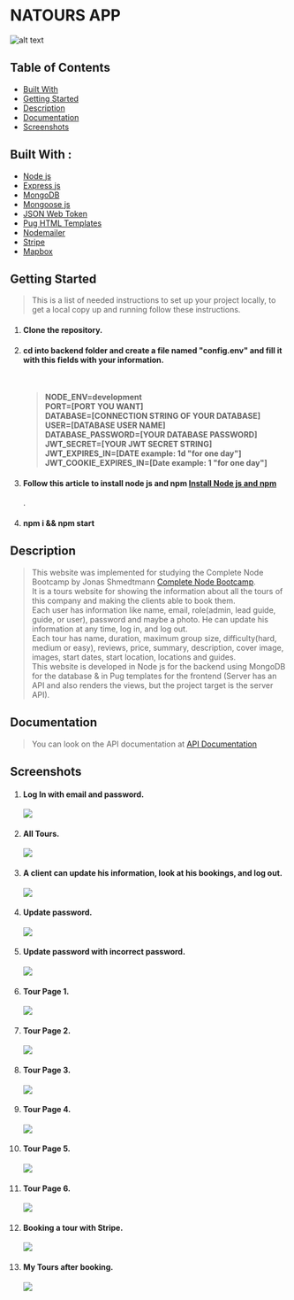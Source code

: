 # NATOURS APP

![alt text](./Images/logo-green.png)

<h2>Table of Contents</h2>
<ul>
  <li><a href="#built-with--">Built With</a></li>
  <li><a href="#getting-started">Getting Started</a></li>
  <li><a href="#Description">Description</a></li>
  <li><a href="#Documentation">Documentation</a></li>
  <li><a href="#Screenshots">Screenshots</a></li>
</ul>

<h2 href="#BuiltWith">Built With : </h2>
 <ul>
  <li><a href="https://www.w3schools.com/nodejs/">Node js</a></li>
  <li><a href="https://www.javatpoint.com/expressjs-tutorial">Express js</a></li>
  <li><a href="https://www.w3schools.in/mongodb/tutorials/">MongoDB</a></li>
  <li><a href="https://mongoosejs.com/">Mongoose js</a></li>
  <li><a href="http://www.w3schools.me/aspnetcore/implement-jwt">JSON Web Token</a></li>
  <li><a href="https://www.sitepoint.com/a-beginners-guide-to-pug/">Pug HTML Templates</a></li>
  <li><a href="https://nodemailer.com/about/">Nodemailer</a></li>
  <li><a href="https://stripe.com/en-gb-us">Stripe</a></li>
  <li><a href="https://www.mapbox.com/">Mapbox</a></li>

 </ul>

<h2 href="#GettingStarted">Getting Started</h2>
<blockquote>
  <p>This is a list of needed instructions to set up your project locally, to get a local copy up and running follow these instructions.
 </p>
</blockquote>
<ol>
<li>
  <h4>Clone the repository.</h4>
 </li>
 <li>
  <h4>cd into backend folder and create a file named "config.env" and fill it with this fields with your information. <h4>  <br> <blockquote> <p> NODE_ENV=development <br>
PORT=[PORT YOU WANT] <br>
DATABASE=[CONNECTION STRING OF YOUR DATABASE] <br>
USER=[DATABASE USER NAME] <br>
DATABASE_PASSWORD=[YOUR DATABASE PASSWORD] <br>
JWT_SECRET=[YOUR JWT SECRET STRING] <br>
JWT_EXPIRES_IN=[DATE example: 1d "for one day"] <br>
JWT_COOKIE_EXPIRES_IN=[Date example: 1 "for one day"] <br></p> </blockquote>
 </li>
 <li>
  <h4>Follow this article to install node js and npm <a href="https://phoenixnap.com/kb/install-node-js-npm-on-windows">Install Node js and npm</a></h4>.
 </li>
 <li>
  <h4>npm i && npm start</h4>
 </li>
 </ol>

<h2 href="#Description">Description</h2>
<blockquote>
  <p>
  This website was implemented for studying the Complete Node Bootcamp by Jonas Shmedtmann <a href="https://www.udemy.com/course/nodejs-express-mongodb-bootcamp/?utm_source=adwords&utm_medium=udemyads&utm_campaign=LongTail_la.EN_cc.ROW&utm_content=deal4584&utm_term=_._ag_77879424134_._ad_535397245863_._kw__._de_c_._dm__._pl__._ti_dsa-1007766171312_._li_1005394_._pd__._&matchtype=&gclid=Cj0KCQjwj7CZBhDHARIsAPPWv3eIDgakxVmBXRF82kcnFnDo4XZvbb8CzvO8T8LuP7If9EGJ3jfU9sgaAsslEALw_wcB">Complete Node Bootcamp</a>.
  <br>
  It is a tours website for showing the information about all the tours of this company and making the clients able to book them.
  <br>
  Each user has information like name, email, role(admin, lead guide, guide, or user), password and maybe a photo. He can update his information at any time, log in, and log out.
  <br> 
  Each tour has name, duration, maximum group size, difficulty(hard, medium or easy), reviews, price, summary, description, cover image, images, start dates, start location, locations and guides.
  <br> 
  This website is developed in Node js for the backend using MongoDB for the database & in Pug templates for the frontend (Server has an API and also renders the views, but the project target is the server API).

 </p>
</blockquote>

<h2 href="#Documentation">Documentation</h2>
<blockquote>
  <p>
  You can look on the API documentation at <a href="https://documenter.getpostman.com/view/22736405/VVkCdbKe">API Documentation</a>
  </p>
</blockquote>

<h2 href="#Screenshots">Screenshots</h2>
<ol>
<li>
  <h4>Log In with email and password.</h4>
  <img src="./Images/Log In.PNG">
</li>
<li>
  <h4>All Tours.</h4>
  <img src="./Images/All Tours.PNG">
</li>
<li>
  <h4>A client can update his information, look at his bookings, and log out.</h4>
  <img src="./Images/Update information.PNG">
</li>
<li>
  <h4>Update password.</h4>
  <img src="./Images/Update password.PNG">
</li>
<li>
  <h4>Update password with incorrect password.</h4>
  <img src="./Images/Update password with incorrect password.PNG">
</li>
<li>
  <h4>Tour Page 1.</h4>
  <img src="./Images/Tour Page 1.PNG">
</li>
<li>
  <h4>Tour Page 2.</h4>
  <img src="./Images/Tour Page 2.PNG">
</li>
<li>
  <h4>Tour Page 3.</h4>
  <img src="./Images/Tour Page 3.PNG">
</li>
<li>
  <h4>Tour Page 4.</h4>
  <img src="./Images/Tour Page 4.PNG">
</li>
<li>
  <h4>Tour Page 5.</h4>
  <img src="./Images/Tour Page 5.PNG">
</li>
<li>
  <h4>Tour Page 6.</h4>
  <img src="./Images/Tour Page 6.PNG">
</li>
<li>
  <h4>Booking a tour with Stripe.</h4>
  <img src="./Images/Booking a tour with Stripe.PNG">
</li>
<li>
  <h4>My Tours after booking.</h4>
  <img src="./Images/My Tours after booking.PNG">
</li>
</ol>
